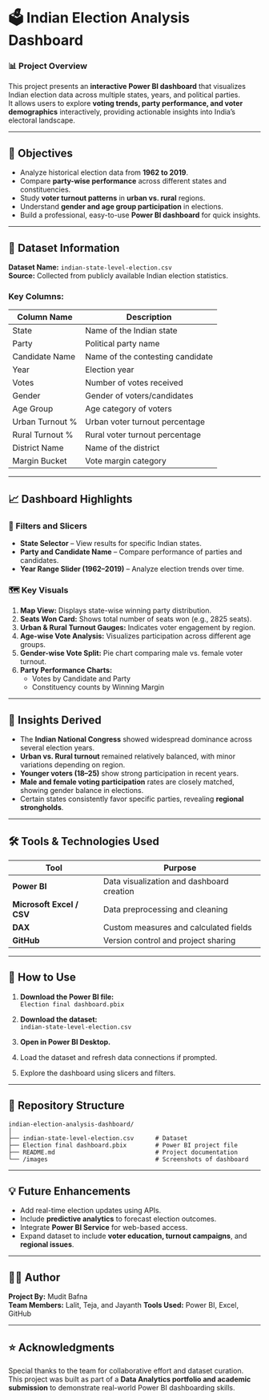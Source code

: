 # 🗳️ Indian Election Analysis Dashboard

### 📊 Project Overview
This project presents an **interactive Power BI dashboard** that visualizes Indian election data across multiple states, years, and political parties.  
It allows users to explore **voting trends, party performance, and voter demographics** interactively, providing actionable insights into India’s electoral landscape.

---

## 🎯 Objectives
- Analyze historical election data from **1962 to 2019**.
- Compare **party-wise performance** across different states and constituencies.
- Study **voter turnout patterns** in **urban vs. rural** regions.
- Understand **gender and age group participation** in elections.
- Build a professional, easy-to-use **Power BI dashboard** for quick insights.

---

## 🧩 Dataset Information
**Dataset Name:** `indian-state-level-election.csv`  
**Source:** Collected from publicly available Indian election statistics.

### Key Columns:
| Column Name | Description |
|--------------|-------------|
| State | Name of the Indian state |
| Party | Political party name |
| Candidate Name | Name of the contesting candidate |
| Year | Election year |
| Votes | Number of votes received |
| Gender | Gender of voters/candidates |
| Age Group | Age category of voters |
| Urban Turnout % | Urban voter turnout percentage |
| Rural Turnout % | Rural voter turnout percentage |
| District Name | Name of the district |
| Margin Bucket | Vote margin category |

---

## 📈 Dashboard Highlights

### 🧭 Filters and Slicers
- **State Selector** – View results for specific Indian states.
- **Party and Candidate Name** – Compare performance of parties and candidates.
- **Year Range Slider (1962–2019)** – Analyze election trends over time.

### 🗺️ Key Visuals
1. **Map View:** Displays state-wise winning party distribution.  
2. **Seats Won Card:** Shows total number of seats won (e.g., 2825 seats).  
3. **Urban & Rural Turnout Gauges:** Indicates voter engagement by region.  
4. **Age-wise Vote Analysis:** Visualizes participation across different age groups.  
5. **Gender-wise Vote Split:** Pie chart comparing male vs. female voter turnout.  
6. **Party Performance Charts:**  
   - Votes by Candidate and Party  
   - Constituency counts by Winning Margin

---

## 🧠 Insights Derived
- The **Indian National Congress** showed widespread dominance across several election years.  
- **Urban vs. Rural turnout** remained relatively balanced, with minor variations depending on region.  
- **Younger voters (18–25)** show strong participation in recent years.  
- **Male and female voting participation** rates are closely matched, showing gender balance in elections.  
- Certain states consistently favor specific parties, revealing **regional strongholds**.

---

## 🛠️ Tools & Technologies Used
| Tool | Purpose |
|------|----------|
| **Power BI** | Data visualization and dashboard creation |
| **Microsoft Excel / CSV** | Data preprocessing and cleaning |
| **DAX** | Custom measures and calculated fields |
| **GitHub** | Version control and project sharing |

---

## 🚀 How to Use
1. **Download the Power BI file:**  
   `Election final dashboard.pbix`

2. **Download the dataset:**  
   `indian-state-level-election.csv`

3. **Open in Power BI Desktop.**  
4. Load the dataset and refresh data connections if prompted.  
5. Explore the dashboard using slicers and filters.

---

## 📂 Repository Structure

```
indian-election-analysis-dashboard/
│
├── indian-state-level-election.csv      # Dataset
├── Election final dashboard.pbix        # Power BI project file
├── README.md                            # Project documentation
└── /images                              # Screenshots of dashboard
```
---

## 💡 Future Enhancements
- Add real-time election updates using APIs.  
- Include **predictive analytics** to forecast election outcomes.  
- Integrate **Power BI Service** for web-based access.  
- Expand dataset to include **voter education, turnout campaigns**, and **regional issues**.

---

## 🧑‍💻 Author
**Project By:** Mudit Bafna  
**Team Members:** Lalit, Teja, and Jayanth 
**Tools Used:** Power BI, Excel, GitHub  

---

## ⭐ Acknowledgments
Special thanks to the team for collaborative effort and dataset curation.  
This project was built as part of a **Data Analytics portfolio and academic submission** to demonstrate real-world Power BI dashboarding skills.
